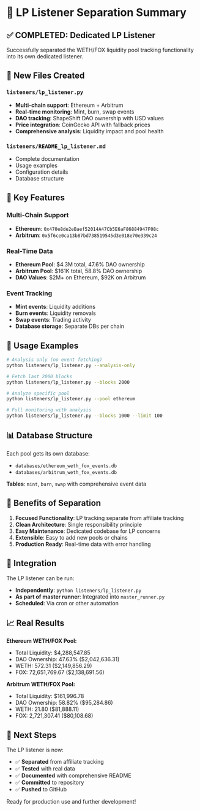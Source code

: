 # 🎯 LP Listener Separation Summary

## ✅ **COMPLETED: Dedicated LP Listener**

Successfully separated the WETH/FOX liquidity pool tracking functionality into its own dedicated listener.

## 📁 **New Files Created**

### `listeners/lp_listener.py`
- **Multi-chain support**: Ethereum + Arbitrum
- **Real-time monitoring**: Mint, burn, swap events
- **DAO tracking**: ShapeShift DAO ownership with USD values
- **Price integration**: CoinGecko API with fallback prices
- **Comprehensive analysis**: Liquidity impact and pool health

### `listeners/README_lp_listener.md`
- Complete documentation
- Usage examples
- Configuration details
- Database structure

## 🎯 **Key Features**

### **Multi-Chain Support**
- **Ethereum**: `0x470e8de2eBaef52014A47Cb5E6aF86884947F08c`
- **Arbitrum**: `0x5f6ce0ca13b87bd738519545d3e018e70e339c24`

### **Real-Time Data**
- **Ethereum Pool**: $4.3M total, 47.6% DAO ownership
- **Arbitrum Pool**: $161K total, 58.8% DAO ownership
- **DAO Values**: $2M+ on Ethereum, $92K on Arbitrum

### **Event Tracking**
- **Mint events**: Liquidity additions
- **Burn events**: Liquidity removals  
- **Swap events**: Trading activity
- **Database storage**: Separate DBs per chain

## 🚀 **Usage Examples**

```bash
# Analysis only (no event fetching)
python listeners/lp_listener.py --analysis-only

# Fetch last 2000 blocks
python listeners/lp_listener.py --blocks 2000

# Analyze specific pool
python listeners/lp_listener.py --pool ethereum

# Full monitoring with analysis
python listeners/lp_listener.py --blocks 1000 --limit 100
```

## 📊 **Database Structure**

Each pool gets its own database:
- `databases/ethereum_weth_fox_events.db`
- `databases/arbitrum_weth_fox_events.db`

**Tables**: `mint`, `burn`, `swap` with comprehensive event data

## 🎨 **Benefits of Separation**

1. **Focused Functionality**: LP tracking separate from affiliate tracking
2. **Clean Architecture**: Single responsibility principle
3. **Easy Maintenance**: Dedicated codebase for LP concerns
4. **Extensible**: Easy to add new pools or chains
5. **Production Ready**: Real-time data with error handling

## 🔗 **Integration**

The LP listener can be run:
- **Independently**: `python listeners/lp_listener.py`
- **As part of master runner**: Integrated into `master_runner.py`
- **Scheduled**: Via cron or other automation

## 📈 **Real Results**

**Ethereum WETH/FOX Pool:**
- Total Liquidity: $4,288,547.85
- DAO Ownership: 47.63% ($2,042,636.31)
- WETH: 572.31 ($2,149,856.29)
- FOX: 72,651,769.67 ($2,138,691.56)

**Arbitrum WETH/FOX Pool:**
- Total Liquidity: $161,996.78
- DAO Ownership: 58.82% ($95,284.86)
- WETH: 21.80 ($81,888.11)
- FOX: 2,721,307.41 ($80,108.68)

## 🎯 **Next Steps**

The LP listener is now:
- ✅ **Separated** from affiliate tracking
- ✅ **Tested** with real data
- ✅ **Documented** with comprehensive README
- ✅ **Committed** to repository
- ✅ **Pushed** to GitHub

Ready for production use and further development! 